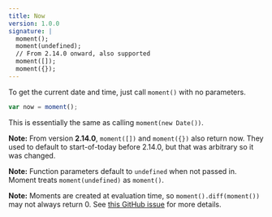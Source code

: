 ```yaml
---
title: Now
version: 1.0.0
signature: |
  moment();
  moment(undefined);
  // From 2.14.0 onward, also supported
  moment([]);
  moment({});
---
```



To get the current date and time, just call `moment()` with no parameters.

```javascript
var now = moment();
```

This is essentially the same as calling `moment(new Date())`.

**Note:** From version **2.14.0**, `moment([])` and `moment({})` also return
now. They used to default to start-of-today before 2.14.0, but that was
arbitrary so it was changed.

**Note:** Function parameters default to `undefined` when not passed in. Moment treats `moment(undefined)` as `moment()`.

**Note:** Moments are created at evaluation time, so `moment().diff(moment())` may not always return 0. See [this GitHub issue](https://github.com/moment/moment/issues/5195) for more details.
